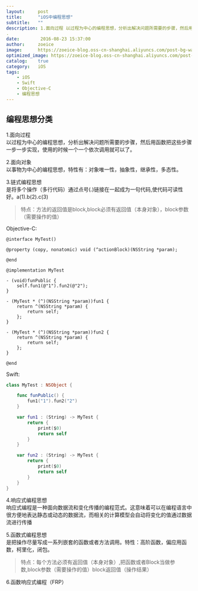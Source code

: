 ```yaml
---
layout:     post
title:      "iOS中编程思想"
subtitle:   ""
description: 1.面向过程 以过程为中心的编程思想，分析出解决问题所需要的步骤，然后用函数把这些步骤一步一步实现，使用的时候一个一个依次调用就可以了。
.
date:        2016-08-23 15:37:00
author:     zoeice
image:      https://zoeice-blog.oss-cn-shanghai.aliyuncs.com/post-bg-wall.jpg
optimized_image: https://zoeice-blog.oss-cn-shanghai.aliyuncs.com/post-bg-wall.jpg?x-oss-process=image/resize,w_380
catalog:    true
category:   iOS
tags:
    - iOS
    - Swift
    - Objective-C
    - 编程思想
---
```


## 编程思想分类   
1.面向过程    
以过程为中心的编程思想，分析出解决问题所需要的步骤，然后用函数把这些步骤一步一步实现，使用的时候一个一个依次调用就可以了。

2.面向对象    
以事物为中心的编程思想，特性有：对象唯一性，抽象性，继承性，多态性。

3.链式编程思想    
是将多个操作（多行代码）通过点号(.)链接在一起成为一句代码,使代码可读性好。a(1).b(2).c(3)

>特点：方法的返回值是block,block必须有返回值（本身对象），block参数（需要操作的值）   

Objective-C:

```objc
@interface MyTest()

@property (copy, nonatomic) void (^actionBlock)(NSString *param);

@end

@implementation MyTest

- (void)funPublic {
    self.fun1(@"1").fun2(@"2");
}

- (MyTest * (^)(NSString *param))fun1 {
    return ^(NSString *param) {
        return self;
    };
}

- (MyTest * (^)(NSString *param))fun2 {
    return ^(NSString *param) {
        return self;
    };
}

@end
```

Swift:  

```swift
class MyTest : NSObject {

    func funPublic() {
        fun1("1").fun2("2")
    }

    var fun1 : (String) -> MyTest {
        return {
            print($0)
            return self
        }
    }

    var fun2 : (String) -> MyTest {
        return {
            print($0)
            return self
        }
    }
}
```

4.响应式编程思想   
响应式编程是一种面向数据流和变化传播的编程范式。这意味着可以在编程语言中很方便地表达静态或动态的数据流，而相关的计算模型会自动将变化的值通过数据流进行传播

5.函数式编程思想   
是把操作尽量写成一系列嵌套的函数或者方法调用。特性：高阶函数，偏应用函数，柯里化，闭包。

>特点：每个方法必须有返回值（本身对象）,把函数或者Block当做参数,block参数（需要操作的值）block返回值（操作结果）

6.函数响应式编程（FRP）
